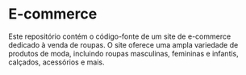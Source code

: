 # E-commerce
Este repositório contém o código-fonte de um site de e-commerce dedicado à venda de roupas. O site oferece uma ampla variedade de produtos de moda, incluindo roupas masculinas, femininas e infantis, calçados, acessórios e mais.
